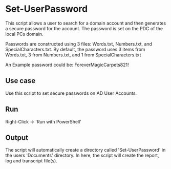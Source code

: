 # Set-UserPassword

This script allows a user to search for a domain account and then generates a secure password for the account.
The password is set on the PDC of the local PCs domain.

Passwords are constructed using 3 files: Words.txt, Numbers.txt, and SpecialCharacters.txt.
By default, the password uses 3 items from Words.txt, 3 from Numbers.txt, and 1 from SpecialCharacters.txt

An Example password could be: ForeverMagicCarpets821!

## Use case

Use this script to set secure passwords on AD User Accounts.

## Run

Right-Click -> 'Run with PowerShell'

## Output

The script will automatically create a directory called 'Set-UserPassword' in the users 'Documents' directory.
In here, the script will create the report, log and transcript file(s).
